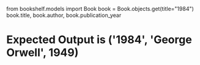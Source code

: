 from bookshelf.models import Book
book = Book.objects.get(title="1984")
book.title, book.author, book.publication_year

# Expected Output is ('1984', 'George Orwell', 1949)
